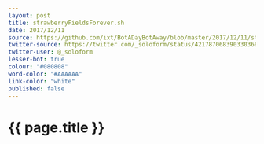 ```yaml
---
layout: post
title: strawberryFieldsForever.sh
date: 2017/12/11
source: https://github.com/ixt/BotADayBotAway/blob/master/2017/12/11/strawberryFieldsForever.sh
twitter-source: https://twitter.com/_soloform/status/421787068390330368
twitter-user: @_soloform
lesser-bot: true
colour: "#080808"
word-color: "#AAAAAA"
link-color: "white"
published: false
---
```

# {{ page.title }} 
